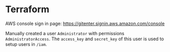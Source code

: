 # Terraform

AWS console sign in page: https://gitenter.signin.aws.amazon.com/console

Manually created a user `Administrator` with permissions `AdministratorAccess`. The `access_key` and `secret_key` of this user is used to setup users in `/iam`.
